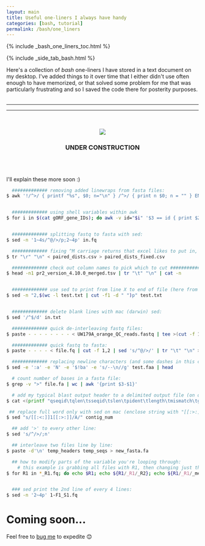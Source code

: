 ```yaml
---
layout: main
title: Useful one-liners I always have handy
categories: [bash, tutorial]
permalink: /bash/one_liners
---
```


{% include _bash_one_liners_toc.html %}

{% include _side_tab_bash.html %}

Here's a collection of *bash* one-liners I have stored in a text document on my desktop. I've added things to it over time that I either didn't use often enough to have memorized, or that solved some problem for me that was particularly frustrating and so I saved the code there for posterity purposes.  
<br>

---
---
<br>

<br>
<center><img src="{{ site.url }}/images/under_construction.jpeg"></center>
<center><h3>UNDER CONSTRUCTION</h3></center>
<br>
<br>


I'll explain these more soon :)

```bash
  ############# removing added linewraps from fasta files:
$ awk '!/^>/ { printf "%s", $0; n="\n" } /^>/ { print n $0; n = "" } END { printf "%s", n }' in.fa > out.fa 


  ############# using shell variables within awk
$ for i in $(cat gORF_gene_IDs); do awk -v id="$i" '$3 == id { print $2 }' genes_in_splits.txt; done > gORF_gene_splits


  ############# splitting fastq to fasta with sed:
$ sed -n '1~4s/^@/>/p;2~4p' in.fq

  ############# fixing ^M carriage returns that excel likes to put in, so they are newline characters instead:
$ tr "\r" "\n" < paired_dists.csv > paired_dists_fixed.csv

  ############# check out column names to pick which to cut ##############
$ head -n1 pr2_version_4.10.0_merged.tsv | tr "\t" "\n" | cat -n


  ############# use sed to print from line X to end of file (here from line 2) ##############
$ sed -n "2,$(wc -l test.txt | cut -f1 -d " ")p" test.txt


  ############# delete blank lines with mac (darwin) sed:
$ sed '/^$/d' in.txt

  ############# quick de-interleaving fastq files:
$ paste - - - - - - - - < UW179A_orange_QC_reads.fastq | tee >(cut -f 1-4 | tr '\t' '\n' > reads1.fastq) | cut -f 5-8 | tr '\t' '\n' > reads2.fastq

  ############# quick fastq to fasta:
$ paste - - - - < file.fq | cut -f 1,2 | sed 's/^@/>/' | tr "\t" "\n" > file.fa

  ############# replacing newline characters (and some dashes in this case) with mac's weird sed:
$ sed -e ':a' -e 'N' -e '$!ba' -e 's/--\n//g' test.faa | head

  # count number of bases in a fasta file:
$ grep -v ">" file.fa | wc | awk '{print $3-$1}'

  # add my typical blast output header to a delimited output file (on osx bash):
$ cat <(printf "qseqid\tqlen\tsseqid\tslen\tpident\tlength\tmismatch\tgapopen\tqstart\tqend\tsstart\tsend\tevalue\tbitscore\tscore\n") ggpS_blastp_out.txt > temp && mv temp ggpS_blastp_out.txt

 ## replace full word only with sed on mac (enclose string with "[[:>:]]...[[:<:]]"):
$ sed "s/[[:<:]]1[[:>:]]/A/" contig_num 

  ## add '>' to every other line:
$ sed 's/^/>/;n' 

  ## interleave two files line by line:
$ paste -d'\n' temp_headers temp_seqs > new_fasta.fa

  ## how to modify parts of the variable you're looping through:
    # this example is grabbing all files with R1, then changing just the R1 to R2, then changing just the R1 to merged (within the brace, specifying the variable, the pattern to be replaced, the pattern to replace it with):
$ for R1 in *_R1.fq; do echo $R1; echo ${R1/_R1/_R2}; echo ${R1/_R1/_merged}; done


  ### sed print the 2nd line of every 4 lines:
$ sed -n '2~4p' 1-F1_S1.fq
```

# Coming soon...

Feel free to [bug me](https://twitter.com/AstrobioMike) to expedite 😊
